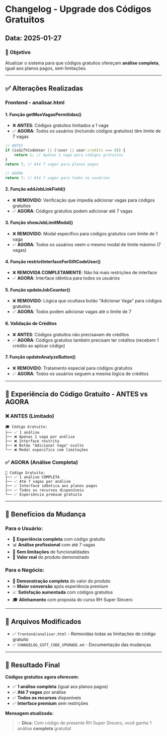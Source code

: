 # Changelog - Upgrade dos Códigos Gratuitos

## Data: 2025-01-27

### 🎯 Objetivo
Atualizar o sistema para que códigos gratuitos ofereçam **análise completa**, igual aos planos pagos, sem limitações.

---

## ✅ Alterações Realizadas

### **Frontend - analisar.html**

#### **1. Função getMaxVagasPermitidas()**
- ❌ **ANTES**: Códigos gratuitos limitados a 1 vaga
- ✅ **AGORA**: Todos os usuários (incluindo códigos gratuitos) têm limite de 7 vagas

```javascript
// ANTES
if (isGiftCodeUser || (!user || user.credits === 0)) {
    return 1; // Apenas 1 vaga para códigos gratuitos
}
return 7; // Até 7 vagas para planos pagos

// AGORA
return 7; // Até 7 vagas para todos os usuários
```

#### **2. Função addJobLinkField()**
- ❌ **REMOVIDO**: Verificação que impedia adicionar vagas para códigos gratuitos
- ✅ **AGORA**: Códigos gratuitos podem adicionar até 7 vagas

#### **3. Função showJobLimitModal()**
- ❌ **REMOVIDO**: Modal específico para códigos gratuitos com limite de 1 vaga
- ✅ **AGORA**: Todos os usuários veem o mesmo modal de limite máximo (7 vagas)

#### **4. Função restrictInterfaceForGiftCodeUser()**
- ❌ **REMOVIDA COMPLETAMENTE**: Não há mais restrições de interface
- ✅ **AGORA**: Interface idêntica para todos os usuários

#### **5. Função updateJobCounter()**
- ❌ **REMOVIDO**: Lógica que ocultava botão "Adicionar Vaga" para códigos gratuitos
- ✅ **AGORA**: Todos podem adicionar vagas até o limite de 7

#### **6. Validação de Créditos**
- ❌ **ANTES**: Códigos gratuitos não precisavam de créditos
- ✅ **AGORA**: Códigos gratuitos também precisam ter créditos (recebem 1 crédito ao aplicar código)

#### **7. Função updateAnalyzeButton()**
- ❌ **REMOVIDO**: Tratamento especial para códigos gratuitos
- ✅ **AGORA**: Todos os usuários seguem a mesma lógica de créditos

---

## 🎁 **Experiência do Código Gratuito - ANTES vs AGORA**

### **❌ ANTES (Limitado)**
```
🎓 Código Gratuito:
├── ✅ 1 análise
├── ❌ Apenas 1 vaga por análise
├── ❌ Interface restrita
├── ❌ Botão "Adicionar Vaga" oculto
└── ❌ Modal específico com limitações
```

### **✅ AGORA (Análise Completa)**
```
🎁 Código Gratuito:
├── ✅ 1 análise COMPLETA
├── ✅ Até 7 vagas por análise
├── ✅ Interface idêntica aos planos pagos
├── ✅ Todos os recursos disponíveis
└── ✅ Experiência premium gratuita
```

---

## 🚀 **Benefícios da Mudança**

### **Para o Usuário:**
- 🎯 **Experiência completa** com código gratuito
- 📊 **Análise profissional** com até 7 vagas
- 🔄 **Sem limitações** de funcionalidades
- 💎 **Valor real** do produto demonstrado

### **Para o Negócio:**
- 🎪 **Demonstração completa** do valor do produto
- 🔥 **Maior conversão** após experiência premium
- 📈 **Satisfação aumentada** com códigos gratuitos
- 🎓 **Alinhamento** com proposta do curso RH Super Sincero

---

## 🔧 **Arquivos Modificados**

- ✅ `frontend/analisar.html` - Removidas todas as limitações de código gratuito
- ✅ `CHANGELOG_GIFT_CODE_UPGRADE.md` - Documentação das mudanças

---

## 🎯 **Resultado Final**

**Códigos gratuitos agora oferecem:**
- ✅ **1 análise completa** (igual aos planos pagos)
- ✅ **Até 7 vagas** por análise
- ✅ **Todos os recursos** disponíveis
- ✅ **Interface premium** sem restrições

**Mensagem atualizada:**
> 💡 **Dica:** Com código de presente RH Super Sincero, você ganha 1 análise **completa** gratuita! 